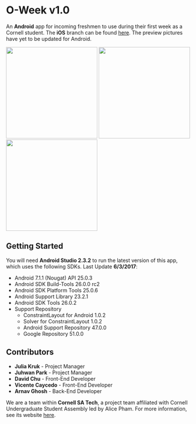 O-Week v1.0
======
An **Android** app for incoming freshmen to use during their first week as a Cornell student. The **iOS** branch can be found [here](https://github.com/Cornell-SA-Tech/o-week-ios).
The preview pictures have yet to be updated for Android.

<img src="http://www.cornellsatech.org/img/oweek1.png" width="250px">  <img src="http://www.cornellsatech.org/img/oweek2.png" width="250px">  <img src="http://www.cornellsatech.org/img/oweek3.png" width="250px">

Getting Started
------
You will need **Android Studio 2.3.2** to run the latest version of this app, which uses the following SDKs. Last Update **6/3/2017**:
 * Android 7.1.1 (Nougat) API 25.0.3
 * Android SDK Build-Tools 26.0.0 rc2
 * Android SDK Platform Tools 25.0.6
 * Android Support Library 23.2.1
 * Android SDK Tools 26.0.2
 * Support Repository
   * ConstraintLayout for Android 1.0.2
   * Solver for ConstraintLayout 1.0.2
   * Android Support Repository 47.0.0
   * Google Repository 51.0.0

Contributors
------
 * **Julia Kruk** - Project Manager
 * **Juhwan Park** - Project Manager
 * **David Chu** - Front-End Developer
 * **Vicente Caycedo** - Front-End Developer
 * **Arnav Ghosh** - Back-End Developer
 
We are a team within **Cornell SA Tech**, a project team affiliated with Cornell Undergraduate Student Assembly led by Alice Pham. For more information, see its website [here](http://www.cornellsatech.org/).
